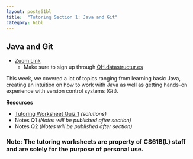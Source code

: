 ```yaml
---
layout: posts61bl
title:  "Tutoring Section 1: Java and Git"
category: 61bl
---
```


## Java and Git

* [Zoom Link](https://berkeley.zoom.us/j/91220387485)
  - Make sure to sign up through [OH.datastructur.es](http://oh.datastructur.es)

This week, we covered a lot of topics ranging from learning basic Java, creating an intuition on how to work with Java as well as getting hands-on experience with version control systems (Git).

**Resources**
- [Tutoring Worksheet Quiz 1](/assets/docs/Worksheet1.pdf) *(solutions)*
- Notes Q1 *(Notes will be published after section)*
- Notes Q2 *(Notes will be published after section)*

### Note: The tutoring worksheets are property of CS61B(L) staff and are solely for the purpose of personal use.
